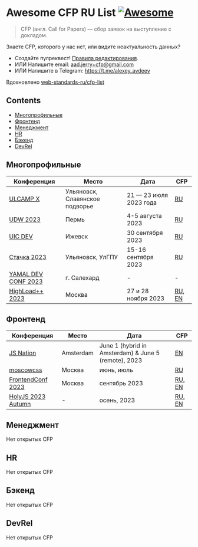 # Awesome CFP RU List [![Awesome](https://awesome.re/badge.svg)](https://awesome.re)

> CFP (англ. Call for Papers) — сбор заявок на выступление с докладом.

Знаете CFP, которого у нас нет, или видите неактуальность данных?

- Создайте пулреквест! [Правила редактирования](CONTRIBUTING.md).
- ИЛИ Напишите email: aad.jerry+cfp@gmail.com
- ИЛИ Напишите в Telegram: https://t.me/alexey_avdeev

Вдохновлено [web-standards-ru/cfp-list](https://github.com/web-standards-ru/cfp-list)

## Contents

- [Многопрофильные](#многопрофильные)
- [Фронтенд](#фронтенд)
- [Менеджмент](#менеджмент)
- [HR](#hr)
- [Бэкенд](#бэкенд)
- [DevRel](#devrel)

## Многопрофильные

| Конференция                                        | Место                          | Дата                   | CFP                                                                                                             |
| -------------------------------------------------- | ------------------------------ | ---------------------- | --------------------------------------------------------------------------------------------------------------- |
| [ULCAMP Х](https://2023.ulcamp.ru/)                | Ульяновск, Славянское подворье | 21 — 23 июля 2023 года | [RU](https://docs.google.com/forms/d/1RnaW8e2D0cMUSJjh8_MqdYnBpjWkaRqC0eRHY5UbBQA/viewform?edit_requested=true) |
| [UDW 2023](https://ural-digital-weekend.ru/)       | Пермь                          | 4-5 августа 2023       | [RU](https://docs.google.com/forms/d/e/1FAIpQLSfbyqdJASMM5JEKoHA0ETWCg2yHYFPjIFwjR-laTTWuQZUxEg/viewform)       |
| [UIC DEV](https://uic.dev/)                        | Ижевск                         | 30 сентября 2023       | [RU](https://docs.google.com/forms/d/e/1FAIpQLScEVXS0mrGdiYip5GgBI6xZoaaz1n0uDsqQXZBqTIPYl6NbKw/viewform)       |
| [Стачка 2023](https://nastachku.ru/)               | Ульяновск, УлГПУ               | 15-16 сентября 2023    | [RU](https://nastachku.ru/lectures-new)                                                                         |
| [YAMAL DEV CONF 2023](https://yamal.dev/conf/2023) | г. Салехард                    | -                      | -                                                                                                               |
| [HighLoad++ 2023](https://highload.ru/moscow/2023) | Москва                         | 27 и 28 ноября 2023    | [RU, EN](https://conf.ontico.ru/lectures/propose?conference=hl2023-moscow)                                      |

## Фронтенд

| Конференция                                              | Место     | Дата                                                 | CFP                                                                                                       |
| -------------------------------------------------------- | --------- | ---------------------------------------------------- | --------------------------------------------------------------------------------------------------------- |
| [JS Nation](https://jsnation.com/)                       | Amsterdam | June 1 (hybrid in Amsterdam) & June 5 (remote), 2023 | [EN](https://docs.google.com/forms/d/e/1FAIpQLSfVSzKBuAkUUCVf6cSA-Tuuo6MDNI4S7CB06vrnkzTdAZYQFA/viewform) |
| [moscowcss](https://vk.com/css_moscow)                   | Москва    | июнь, июль                                           | [RU](https://clc.to/moscowcss_cfp)                                                                        |
| [FrontendConf 2023](https://frontendconf.ru/moscow/2023) | Москва    | сентябрь 2023                                        | [RU, EN](https://conf.ontico.ru/lectures/propose?conference=fc2023-moscow)                                |
| [HolyJS 2023 Autumn](https://holyjs.ru/)                 | -         | осень, 2023                                          | [RU, EN](https://holyjs.ru/callforpapers/)                                                                |

## Менеджмент

Нет открытых CFP

## HR

Нет открытых CFP

## Бэкенд

Нет открытых CFP

## DevRel

Нет открытых CFP

